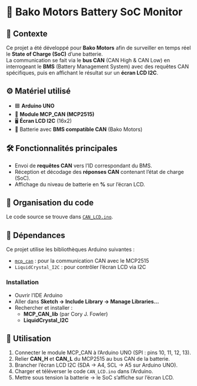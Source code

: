 # 🔋 Bako Motors Battery SoC Monitor

## 📌 Contexte
Ce projet a été développé pour **Bako Motors** afin de surveiller en temps réel le **State of Charge (SoC)** d’une batterie.  
La communication se fait via le **bus CAN** (CAN High & CAN Low) en interrogeant le **BMS** (Battery Management System) avec des requêtes CAN spécifiques, puis en affichant le résultat sur un **écran LCD I2C**.

## ⚙️ Matériel utilisé
- 🟦 **Arduino UNO**  
- 📡 **Module MCP_CAN (MCP2515)**  
- 🖥️ **Écran LCD I2C** (16x2)  
- 🔋 Batterie avec **BMS compatible CAN** (Bako Motors)  

## 🛠️ Fonctionnalités principales
- Envoi de **requêtes CAN** vers l’ID correspondant du BMS.  
- Réception et décodage des **réponses CAN** contenant l’état de charge (SoC).  
- Affichage du niveau de batterie en **%** sur l’écran LCD.  

## 📂 Organisation du code
Le code source se trouve dans [`CAN_LCD.ino`](CAN_LCD.ino).  

## 🔧 Dépendances

Ce projet utilise les bibliothèques Arduino suivantes :  

- [`mcp_can`](https://github.com/coryjfowler/MCP_CAN_lib) : pour la communication CAN avec le MCP2515  
- `LiquidCrystal_I2C` : pour contrôler l’écran LCD via I2C  

### Installation
- Ouvrir l’IDE Arduino  
- Aller dans **Sketch → Include Library → Manage Libraries...**  
- Rechercher et installer :  
  - **MCP_CAN_lib** (par Cory J. Fowler)  
  - **LiquidCrystal_I2C**

## 🚀 Utilisation
1. Connecter le module MCP_CAN à l’Arduino UNO (SPI : pins 10, 11, 12, 13).  
2. Relier **CAN_H** et **CAN_L** du MCP2515 au bus CAN de la batterie.  
3. Brancher l’écran LCD I2C (SDA → A4, SCL → A5 sur Arduino UNO).  
4. Charger et téléverser le code `CAN_LCD.ino` dans l’Arduino.  
5. Mettre sous tension la batterie → le SoC s’affiche sur l’écran LCD.  

